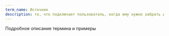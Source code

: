 ```yaml
---
term_name: Источник
description: то, что подключает пользователь, когда ему нужно забрать данные
---
```


Подробное описание термина и примеры